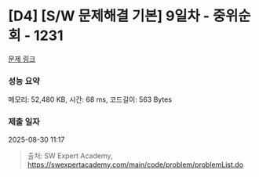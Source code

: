 # [D4] [S/W 문제해결 기본] 9일차 - 중위순회 - 1231 

[문제 링크](https://swexpertacademy.com/main/code/problem/problemDetail.do?contestProbId=AV140YnqAIECFAYD) 

### 성능 요약

메모리: 52,480 KB, 시간: 68 ms, 코드길이: 563 Bytes

### 제출 일자

2025-08-30 11:17



> 출처: SW Expert Academy, https://swexpertacademy.com/main/code/problem/problemList.do